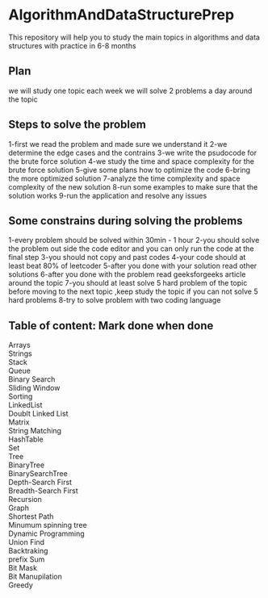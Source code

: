 # AlgorithmAndDataStructurePrep
This repository will help you to study the main topics in algorithms and data structures with practice in 6-8 months

## Plan 
we will study one topic each week 
we will solve 2 problems a day around the topic 

## Steps to solve the problem 
1-first we read the problem and made sure we understand it 
2-we determine the edge cases and the contrains
3-we write the psudocode for the brute force solution 
4-we study the time and space complexity for the brute force solution 
5-give some plans how to optimize the code
6-bring the more optimized solution 
7-analyze the time complexity and space complexity of the new solution 
8-run some examples to make sure that the solution works 
9-run the application and resolve any issues 

## Some constrains during solving the problems
1-every problem should be solved within 30min - 1 hour 
2-you should solve the problem out side the code editor and you can only run the code at the final step
3-you should not copy and past codes
4-your code should at least beat 80% of leetcoder 
5-after you done with your solution read other solutions 
6-after you done with the problem read geeksforgeeks article around the topic 
7-you should at least solve 5 hard problem of the topic before moving to the next topic ,keep study the topic if you can not solve 5 hard problems
8-try to solve problem with two coding language



## Table of content: Mark done when done 

Arrays <br>
Strings <br>
Stack <br>
Queue <br>
Binary Search <br>
Sliding Window <br>
Sorting <br>
LinkedList <br>
Doublt Linked List <br>
Matrix <br>
String Matching <br>
HashTable <br>
Set <br>
Tree <br>
BinaryTree <br>
BinarySearchTree <br>
Depth-Search First <br>
Breadth-Search First <br>
Recursion <br>
Graph <br>
Shortest Path <br>
Minumum spinning tree <br>
Dynamic Programming <br>
Union Find <br>
Backtraking <br>
prefix Sum <br>
Bit Mask <br>
Bit Manupilation <br>
Greedy <br>
